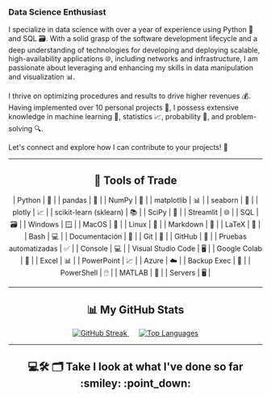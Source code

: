 ### Data Science Enthusiast

I specialize in data science with over a year of experience using Python 🐍 and SQL 🗃️. With a solid grasp of the software development lifecycle and a deep understanding of technologies for developing and deploying scalable, high-availability applications 🌐, including networks and infrastructure, I am passionate about leveraging and enhancing my skills in data manipulation and visualization 📊.

I thrive on optimizing procedures and results to drive higher revenues 💰. Having implemented over 10 personal projects 🚀, I possess extensive knowledge in machine learning 🤖, statistics 📈, probability 🎲, and problem-solving 🔍.

Let's connect and explore how I can contribute to your projects! 🤝
<hr>

<h2 align="center"> 🧰 Tools of Trade</h2>
<p align="center">| Python | 🐍 |
| pandas | 🐼 |
| NumPy | 🔢 |
| matplotlib | 📊 |
| seaborn | 🌊 |
| plotly | 📈 |
| scikit-learn (sklearn) | 📚 |
| SciPy | 🔬 |
| Streamlit | 🌐 |
| SQL | 🗃️ |
| Windows | 🪟 |
| MacOS | 🍏 |
| Linux | 🐧 |
| Markdown | 📝 |
| LaTeX | 📜 |
| Bash | 💻 |
| Documentación | 📖 |
| Git | 🌲 |
| GitHub | 🐙 |
| Pruebas automatizadas | ✅ |
| Console | 💻 |
| Visual Studio Code | 🖥️ |
| Google Colab | 📔 |
| Excel | 📊 |
| PowerPoint | 📈 |
| Azure | ☁️ |
| Backup Exec | 💾 |
| PowerShell | 🖱️ |
| MATLAB | 📐 |
| Servers | 🖥️ |
</p>

<hr>

<h2 align="center">📊 My GitHub Stats</h2>
<p align="center">
  <a href="https://git.io/streak-stats" target="_blank">
    <img src="http://github-readme-streak-stats.herokuapp.com?user=Car27Vep&theme=dark&background=000000" alt="GitHub Streak" />
  </a>&nbsp;&nbsp;&nbsp;&nbsp;
  <a href="https://github.com/anuraghazra/github-readme-stats" target="_blank">
    <img src="https://github-readme-stats.vercel.app/api/top-langs/?username=Car27Vep&layout=compact&theme=vision-friendly-dark" alt="Top Languages" />
  </a>
</p>

<hr>

<h2  align="center">💻🛠️ 🗂️  Take I look at what I've done so far :smiley: :point_down: </h2>

<!---
Car27VeP/Car27VeP is a ✨ special ✨ repository because its `README.md` (this file) appears on your GitHub profile.
You can click the Preview link to take a look at your changes.
--->
